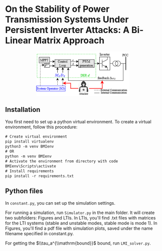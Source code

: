 # On the Stability of Power Transmission Systems Under Persistent Inverter Attacks: A Bi-Linear Matrix Approach 

<p align="center" width="100%">
    <img width="60%" src="images/ill_fig.png">
</p>
 
## Installation
You first need to set up a python virtual environment. To create a virtual environment, follow this procedure: 

```
# Create virtual environment
pip install virtualenv
python3 -m venv BMIenv
# OR
python -m venv BMIenv
# Activate the environment from directory with code
BMIenv\Scripts\activate
# Install requirements
pip install -r requirements.txt
``` 

## Python files

In ``constant.py``, you can set up the simulation settings. 

For running a simulation, run ``Simulator.py`` in the main folder. It will create two subfolders: Figures and LTIs. In LTIs, you'll find .txt files with matrices for the LTI systems (stable and unstable modes, stable mode is mode 1). In Figures, you'll find a pdf file with simulation plots, saved under the name filename specified in constant.py. 

For getting the $\\tau_a^{\\mathrm{bound}}$ bound, run ``LMI_solver.py``.  